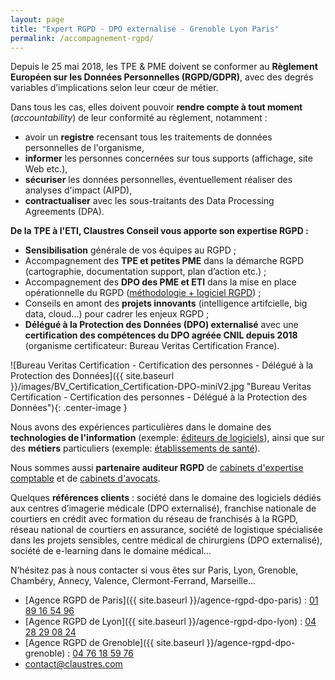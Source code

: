 ```yaml
---
layout: page
title: "Expert RGPD - DPO externalisé - Grenoble Lyon Paris"
permalink: /accompagnement-rgpd/
---
```

Depuis le 25 mai 2018, les TPE & PME doivent se conformer au **Règlement Européen sur les Données Personnelles (RGPD/GDPR)**, avec des degrés variables d’implications selon leur cœur de métier.

Dans tous les cas, elles doivent pouvoir **rendre compte à tout moment** (_accountability_) de leur conformité au règlement, notamment :
* avoir un **registre** recensant tous les traitements de données personnelles de l'organisme,
* **informer** les personnes concernées sur tous supports (affichage, site Web etc.),
* **sécuriser** les données personnelles, éventuellement réaliser des analyses d'impact (AIPD),
* **contractualiser** avec les sous-traitants des Data Processing Agreements (DPA).

**De la TPE à l'ETI, Claustres Conseil vous apporte son expertise RGPD :**
* **Sensibilisation** générale de vos équipes au RGPD ;
* Accompagnement des **TPE et petites PME** dans la démarche RGPD (cartographie, documentation support, plan d’action etc.) ;
* Accompagnement des **DPO des PME et ETI** dans la mise en place opérationnelle du RGPD ([méthodologie + logiciel RGPD](https://claustres.com/accompagnement-dpo-demarche-rgpd)) ;
* Conseils en amont des **projets innovants** (intelligence artifcielle, big data, cloud...) pour cadrer les enjeux RGPD ;
* **Délégué à la Protection des Données (DPO) externalisé** avec une **certification des compétences du DPO agréée CNIL depuis 2018** (organisme certificateur: Bureau Veritas Certification France).

![Bureau Veritas Certification - Certification des personnes - Délégué à la Protection des Données]({{ site.baseurl }}/images/BV_Certification_Certification-DPO-miniV2.jpg "Bureau Veritas Certification - Certification des personnes - Délégué à la Protection des Données"){: .center-image }

Nous avons des expériences particulières dans le domaine des **technologies de l'information** (exemple: [éditeurs de logiciels](https://claustres.com/editeur-logiciel-rgpd/)), ainsi que sur des **métiers** particuliers (exemple: [établissements de santé](https://claustres.com/etablissement-sante-rgpd/)).

Nous sommes aussi **partenaire auditeur RGPD** de [cabinets d'expertise comptable](https://claustres.com/expert-comptable-rgpd-dpo/) et de [cabinets d'avocats](https://claustres.com/avocat-rgpd-dpo/).

Quelques **références clients** : société dans le domaine des logiciels dédiés aux centres d’imagerie médicale (DPO externalisé), franchise nationale de courtiers en crédit avec formation du réseau de franchisés à la RGPD, réseau national de courtiers en assurance, société de logistique spécialisée dans les projets sensibles, centre médical de chirurgiens (DPO externalisé), société de e-learning dans le domaine médical…

N’hésitez pas à nous contacter si vous êtes sur Paris, Lyon, Grenoble, Chambéry, Annecy, Valence, Clermont-Ferrand, Marseille…
* [Agence RGPD de Paris]({{ site.baseurl }}/agence-rgpd-dpo-paris) : [01 89 16 54 96](tel:+33189165496)
* [Agence RGPD de Lyon]({{ site.baseurl }}/agence-rgpd-dpo-lyon) : [04 28 29 08 24](tel:+33428290824)
* [Agence RGPD de Grenoble]({{ site.baseurl }}/agence-rgpd-dpo-grenoble) : [04 76 18 59 76](tel:+33476185976)
* [contact@claustres.com](mailto:contact@claustres.com)

